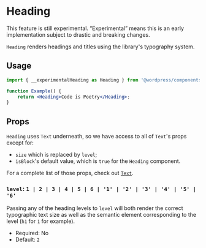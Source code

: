 # Heading

<div class="callout callout-alert">
This feature is still experimental. “Experimental” means this is an early implementation subject to drastic and breaking changes.
</div>

`Heading` renders headings and titles using the library's typography system.

## Usage

```jsx
import { __experimentalHeading as Heading } from '@wordpress/components';

function Example() {
	return <Heading>Code is Poetry</Heading>;
}
```

## Props

`Heading` uses `Text` underneath, so we have access to all of `Text`'s props except for:

-   `size` which is replaced by `level`;
-   `isBlock`'s default value, which is `true` for the `Heading` component.

For a complete list of those props, check out [`Text`](/packages/components/src/text/README.md#props).

### `level`: `1 | 2 | 3 | 4 | 5 | 6 | '1' | '2' | '3' | '4' | '5' | '6'`

Passing any of the heading levels to `level` will both render the correct typographic text size as well as the semantic element corresponding to the level (`h1` for `1` for example).

-   Required: No
-   Default: `2`
